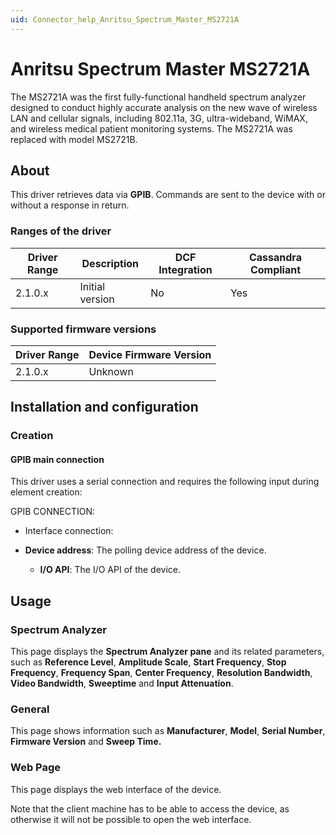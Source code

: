 ```yaml
---
uid: Connector_help_Anritsu_Spectrum_Master_MS2721A
---
```


# Anritsu Spectrum Master MS2721A

The MS2721A was the first fully-functional handheld spectrum analyzer designed to conduct highly accurate analysis on the new wave of wireless LAN and cellular signals, including 802.11a, 3G, ultra-wideband, WiMAX, and wireless medical patient monitoring systems. The MS2721A was replaced with model MS2721B.

## About

This driver retrieves data via **GPIB**. Commands are sent to the device with or without a response in return.

### Ranges of the driver

| **Driver Range** | **Description** | **DCF Integration** | **Cassandra Compliant** |
|------------------|-----------------|---------------------|-------------------------|
| 2.1.0.x          | Initial version | No                  | Yes                     |

### Supported firmware versions

| **Driver Range** | **Device Firmware Version** |
|------------------|-----------------------------|
| 2.1.0.x          | Unknown                     |

## Installation and configuration

### Creation

#### GPIB main connection

This driver uses a serial connection and requires the following input during element creation:

GPIB CONNECTION:

- Interface connection:

- **Device address**: The polling device address of the device.
  - **I/O API**: The I/O API of the device.

## Usage

### Spectrum Analyzer

This page displays the **Spectrum Analyzer pane** and its related parameters, such as **Reference Level**, **Amplitude Scale**, **Start Frequency**, **Stop Frequency**, **Frequency Span**, **Center Frequency**, **Resolution Bandwidth**, **Video Bandwidth**, **Sweeptime** and **Input Attenuation**.

### General

This page shows information such as **Manufacturer**, **Model**, **Serial Number**, **Firmware Version** and **Sweep Time.**

### Web Page

This page displays the web interface of the device.

Note that the client machine has to be able to access the device, as otherwise it will not be possible to open the web interface.
